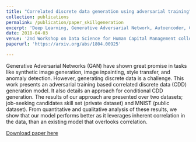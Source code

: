 ```yaml
---
title: "Correlated discrete data generation using adversarial training"
collection: publications
permalink: /publication/paper_skillgeneration
excerpt: 'Deep Learning, Generative Adversarial Network, Autoencoder, Correlational Neural Networks.'
date: 2018-04-03
venue: '2nd Workshop on Data Science for Human Capital Management collocated with ECML-PKDD'
paperurl: 'https://arxiv.org/abs/1804.00925'

---
```

Generative Adversarial Networks (GAN) have shown great promise in tasks like synthetic image generation, image inpainting, style transfer, and anomaly detection. However, generating discrete data is a challenge. This work presents an adversarial training based correlated discrete data (CDD) generation model. It also details an approach for conditional CDD generation. The results of our approach are presented over two datasets; job-seeking candidates skill set (private dataset) and MNIST (public dataset). From quantitative and qualitative analysis of these results, we show that our model performs better as it leverages inherent correlation in the data, than an existing model that overlooks correlation.

[Download paper here](https://arxiv.org/pdf/1804.00925)

<!-- Recommended citation: Your Name, You. (2009). "Paper Title Number 1." <i>Journal 1</i>. 1(1). -->

